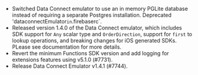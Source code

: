 - Switched Data Connect emulator to use an in memory PGLite database instead of requiring a separate Postgres installation. Deprecated 'dataconnectEmulator`in`.firebaserc`.
- Released version 1.4.0 of the Data Connect emulator, which includes SDK support for `Any` scalar type and `OrderDirection`, support for `first` to lookup operations, and breaking changes for iOS generated SDKs. PLease see documentation for more details.
- Revert the minimum Functions SDK version and add logging for extensions features using v5.1.0 (#7731).
- Release Data Connect Emulator v1.4.1 (#7744).

